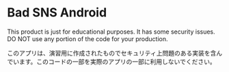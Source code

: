 # Bad SNS Android
This product is just for educational purposes. It has some security issues. DO NOT use any portion of the code for your production.

このアプリは、演習用に作成されたものでセキュリティ上問題のある実装を含んでいます。このコードの一部を実際のアプリの一部に利用しないでください。
